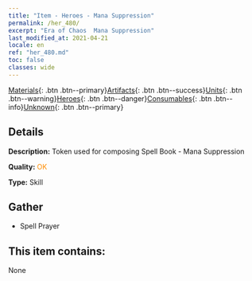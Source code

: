 ```yaml
---
title: "Item - Heroes - Mana Suppression"
permalink: /her_480/
excerpt: "Era of Chaos  Mana Suppression"
last_modified_at: 2021-04-21
locale: en
ref: "her_480.md"
toc: false
classes: wide
---
```

 [Materials](/Items/){: .btn .btn--primary}[Artifacts](/Items/Artifacts/){: .btn .btn--success}[Units](/Items/Units/){: .btn .btn--warning}[Heroes](/Items/Heroes/){: .btn .btn--danger}[Consumables](/Items/Consumables/){: .btn .btn--info}[Unknown](/Items/Unknown/){: .btn .btn--primary}

## Details
 **Description:** Token used for composing Spell Book - Mana Suppression

 **Quality:** <span style="color: #FF8C00">OK</span>

 **Type:** Skill

## Gather

*    Spell Prayer 

## This item contains:

  None

